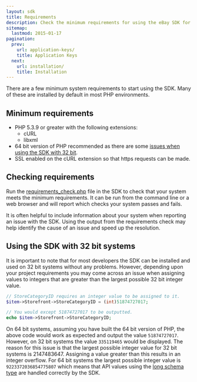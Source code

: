 ```yaml
---
layout: sdk
title: Requirements
description: Check the minimum requirements for using the eBay SDK for PHP.
sitemap:
  lastmod: 2015-01-17
pagination:
  prev:
    url: application-keys/
    title: Application Keys
  next:
    url: installation/
    title: Installation
---
```

There are a few minimum system requirements to start using the SDK. Many of these are installed by default in most PHP environments.

## Minimum requirements

  - PHP 5.3.9 or greater with the following extensions:
    - cURL
    - libxml
  - 64 bit version of PHP recommended as there are some [issues when using the SDK with 32 bit](/sdk/guides/requirements/#issues).
  - SSL enabled on the cURL extension so that https requests can be made.

## Checking requirements

Run the [requirements_check.php](https://github.com/davidtsadler/ebay-sdk/blob/master/requirements_check.php) file in the SDK to check that your system meets the minimum requirements. It can be run from the command line or a web browser and will report which checks your system passes and fails.

It is often helpful to include information about your system when reporting an issue with the SDK. Using the output from the requirements check may help identify the cause of an issue and speed up the resolution.

## <a id="issues"> </a> Using the SDK with 32 bit systems

It is important to note that for most developers the SDK can be installed and used on 32 bit systems without any problems. However, depending upon your project requirements you may come across an issue when assigning values to integers that are greater than the largest possible 32 bit integer value.

```php
// StoreCategoryID requires an integer value to be assigned to it.
$item->Storefront->StoreCategoryID = (int)51874727017;

// You would except 51874727017 to be outputted.
echo $item->Storefront->StoreCategoryID;
```

On 64 bit systems, assuming you have built the 64 bit version of PHP, the above code would work as expected and output the value `51874727017`. However, on 32 bit systems the value `335119465` would be displayed. The reason for this issue is that the largest possible integer value for 32 bit systems is 2147483647. Assigning a value greater than this results in an integer overflow. For 64 bit systems the largest possible integer value is `9223372036854775807` which means that API values using the [long schema type](http://www.w3.org/TR/xmlschema-2/#long) are handled correctly by the SDK.
